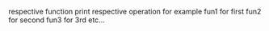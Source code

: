 respective function print respective operation
for example fun1 for first
fun2 for second fun3 for 3rd
etc...
